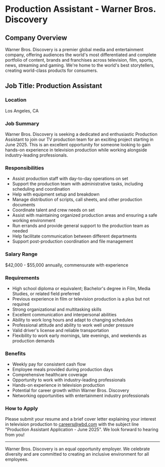 # Production Assistant - Warner Bros. Discovery

## Company Overview
Warner Bros. Discovery is a premier global media and entertainment company, offering audiences the world's most differentiated and complete portfolio of content, brands and franchises across television, film, sports, news, streaming and gaming. We're home to the world's best storytellers, creating world-class products for consumers.

## Job Title: Production Assistant

### Location
Los Angeles, CA

### Job Summary
Warner Bros. Discovery is seeking a dedicated and enthusiastic Production Assistant to join our TV production team for an exciting project starting in June 2025. This is an excellent opportunity for someone looking to gain hands-on experience in television production while working alongside industry-leading professionals.

### Responsibilities
- Assist production staff with day-to-day operations on set
- Support the production team with administrative tasks, including scheduling and coordination
- Help with equipment setup and breakdown
- Manage distribution of scripts, call sheets, and other production documents
- Coordinate talent and crew needs on set
- Assist with maintaining organized production areas and ensuring a safe working environment
- Run errands and provide general support to the production team as needed
- Help facilitate communication between different departments
- Support post-production coordination and file management

### Salary Range
$42,000 - $55,000 annually, commensurate with experience

### Requirements
- High school diploma or equivalent; Bachelor's degree in Film, Media Studies, or related field preferred
- Previous experience in film or television production is a plus but not required
- Strong organizational and multitasking skills
- Excellent communication and interpersonal abilities
- Ability to work long hours and adapt to changing schedules
- Professional attitude and ability to work well under pressure
- Valid driver's license and reliable transportation
- Flexibility to work early mornings, late evenings, and weekends as production demands

### Benefits
- Weekly pay for consistent cash flow
- Employee meals provided during production days
- Comprehensive healthcare coverage
- Opportunity to work with industry-leading professionals
- Hands-on experience in television production
- Potential for career growth within Warner Bros. Discovery
- Networking opportunities with entertainment industry professionals

### How to Apply
Please submit your resume and a brief cover letter explaining your interest in television production to careers@wbd.com with the subject line "Production Assistant Application - June 2025". We look forward to hearing from you!

---

Warner Bros. Discovery is an equal opportunity employer. We celebrate diversity and are committed to creating an inclusive environment for all employees.
